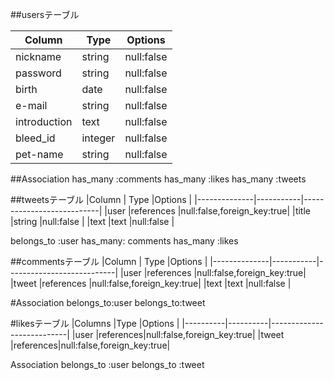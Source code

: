 
##usersテーブル

|Column          |Type    | Options     |
|----------------|--------|-------------|
|nickname        |	string|	null:false  |
|password        |	string|	null:false  |
|birth           |	date  |	null:false  |
|e-mail	         |string	|null:false   |
|introduction    | text   |null:false   |        
|bleed_id        |integer |null:false   |
|pet-name        | string |null:false   |

##Association
has_many :comments 
has_many :likes
has_many :tweets







##tweetsテーブル
|Column        | Type      |Options                    |
|--------------|-----------|---------------------------|
|user          |references |null:false,foreign_key:true|
|title         |string     |null:false                 |
|text          |text       |null:false                 |



belongs_to :user
has_many: comments 
has_many :likes

##commentsテーブル
|Column        | Type      |Options                    |
|--------------|-----------|---------------------------|
|user          |references |null:false,foreign_key:true|
|tweet         |references |null:false,foreign_key:true|
|text          |text       |null:false                 |

#Association
belongs_to:user
belongs_to:tweet


#likesテーブル
|Columns   |Type      |Options                    |
|----------|----------|---------------------------|
|user      |references|null:false,foreign_key:true|
|tweet     |references|null:false,foreign_key:true|

Association
belongs_to :user
belongs_to :tweet